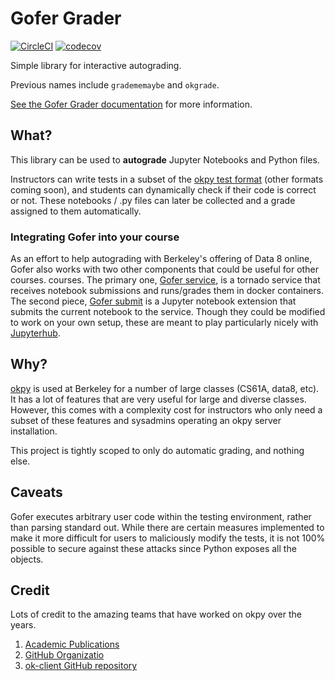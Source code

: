 # Gofer Grader

[![CircleCI](https://circleci.com/gh/data-8/Gofer-Grader/tree/master.svg?style=shield)](https://circleci.com/gh/data-8/Gofer-Grader/tree/master)
[![codecov](https://codecov.io/gh/data-8/Gofer-Grader/branch/master/graph/badge.svg)](https://codecov.io/gh/data-8/Gofer-Grader)

Simple library for interactive autograding.

Previous names include `gradememaybe` and `okgrade`.

[See the Gofer Grader documentation](http://okgrade.readthedocs.io/en/latest/) for more information.

## What?

This library can be used to **autograde** Jupyter Notebooks and
Python files.

Instructors can write tests in a subset of the [okpy test format](docs/ok-test-format.md)
(other formats coming soon), and students can dynamically check if their
code is correct or not. These notebooks / .py files can later
be collected and a grade assigned to them automatically.

### Integrating Gofer into your course

As an effort to help autograding with Berkeley's offering of Data 8 online,
Gofer also works with two other components that could be useful for other
courses. courses. The primary one, [Gofer service](https://github.com/data-8/gofer_service),
is a tornado service that receives notebook submissions and runs/grades them in
docker containers. The second piece, [Gofer submit](https://github.com/data-8/gofer_submit)
is a Jupyter notebook extension that submits the current notebook to the
service. Though they could be modified to work on your own setup, these are
meant to play particularly nicely with
[Jupyterhub](https://github.com/jupyterhub/jupyterhub).

## Why?

[okpy](http://okpy.org/) is used at Berkeley for a number of large
classes (CS61A, data8, etc). It has a lot of features that are
very useful for large and diverse classes.
However, this comes with a complexity cost for instructors who only
need a subset of these features and sysadmins operating an okpy server
installation.

This project is tightly scoped to only do automatic grading, and nothing
else.

## Caveats

Gofer executes arbitrary user code within the testing environment, rather than
parsing standard out. While there are certain measures implemented to make it
more difficult for users to maliciously modify the tests, it is not 100%
possible to secure against these attacks since Python exposes all the objects.

## Credit

Lots of credit to the amazing teams that have worked on okpy over the
years.

1. [Academic Publications](https://okpy.org/about/publications/)
2. [GitHub Organizatio](https://github.com/okpy)
3. [ok-client GitHub repository](https://github.com/Cal-CS-61A-Staff/ok-client)
